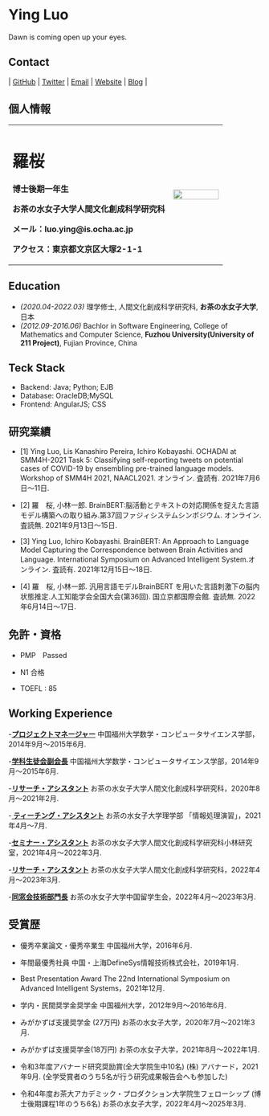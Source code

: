 # Ying Luo

Dawn is coming open up your eyes.
## Contact

| [GitHub](https://github.com/luoying050601) | [Twitter](https://twitter.com/) | [Email](mailto:ying.luo@is.ocha.ac.jp) | [Website]() | [Blog]() | 

## 個人情報

<table border="0">
  <tr>
    <td width="75%">
      <h1>羅桜</h1>
      <p><b>博士後期一年生</b></p>
      <p><b>お茶の水女子大学人間文化創成科学研究科</b></p>
      <p><b>メール：luo.ying@is.ocha.ac.jp</b></p>
      <p><b>アクセス：東京都文京区大塚2-1-1</b></p>
    </td>
    <td width="25%">
      <img src="/ying.jpeg" width="100%">      
    </td>
  </tr>
</table>

## Education

- *(2020.04-2022.03)* 理学修士, 人間文化創成科学研究科, **お茶の水女子大学**, 日本
- *(2012.09-2016.06)* Bachlor in Software Engineering, College of Mathematics and Computer Science, **Fuzhou University(University of 211 Project)**, Fujian Province, China


## Teck Stack

- Backend: Java; Python; EJB
- Database: OracleDB;MySQL
- Frontend: AngularJS; CSS


## 研究業績

- [1] Ying Luo, Lis Kanashiro Pereira, Ichiro Kobayashi. OCHADAI at SMM4H-2021 Task 5: Classifying self-reporting tweets on potential cases of COVID-19 by ensembling pre-trained language models. Workshop of SMM4H 2021, NAACL2021. オンライン. 査読有. 2021年7月6日～11日. 

- [2] 羅　桜, 小林一郎. BrainBERT:脳活動とテキストの対応関係を捉えた言語モデル構築への取り組み.第37回ファジィシステムシンポジウム. オンライン. 査読無. 2021年9月13日～15日.


- [3] Ying Luo, Ichiro Kobayashi. BrainBERT: An Approach to Language Model Capturing the Correspondence between Brain Activities and Language. International Symposium on Advanced Intelligent System.オンライン. 査読有. 2021年12月15日～18日.


- [4] 羅　桜, 小林一郎. 汎用言語モデルBrainBERT を用いた言語刺激下の脳内状態推定.人工知能学会全国大会(第36回). 国立京都国際会館. 査読無. 2022年6月14日～17日. 


## 免許・資格

- PMP　Passed

- N1 合格

- TOEFL : 85


## Working Experience
-**[プロジェクトマネージャー](https://t9t.io)**
中国福州大学数学・コンピュータサイエンス学部，2014年9月〜2015年6月. 

-**[学科生徒会副会長](https://t9t.io)**
中国福州大学数学・コンピュータサイエンス学部，2014年9月〜2015年6月. 

-**[リサーチ・アシスタント](https://t9t.io)**
お茶の水女子大学人間文化創成科学研究科，2020年8月〜2021年2月. 

-**[ ティーチング・アシスタント](https://t9t.io)**
お茶の水女子大学理学部 「情報処理演習」，2021年4月〜7月.

-**[セミナー・アシスタント](https://t9t.io)**
お茶の水女子大学人間文化創成科学研究科小林研究室，2021年4月〜2022年3月.

-**[リサーチ・アシスタント](https://t9t.io)**
お茶の水女子大学人間文化創成科学研究科，2022年4月〜2023年3月.

-**[同窓会技術部門長](https://t9t.io)**
お茶の水女子大学中国留学生会，2022年4月〜2023年3月.



##  受賞歴

-  優秀卒業論文・優秀卒業生
中国福州大学，2016年6月. 

-  年間最優秀社員
中国・上海DefineSys情報技術株式会社，2019年1月. 

-  Best Presentation Award
The 22nd International Symposium on Advanced Intelligent Systems，2021年12月. 

-  学内・民間奨学金奨学金
中国福州大学，2012年9月～2016年6月. 

-  みがかずば支援奨学金 (27万円)
お茶の水女子大学，2020年7月～2021年3月. 

-  みがかずば支援奨学金(18万円) 
お茶の水女子大学，2021年8月～2022年1月.

-  令和3年度アバナード研究奨励賞(全大学院生中10名) 
(株) アバナード，2021年9月. (全学受賞者のうち5名が行う研究成果報告会へも参加した)

-  令和4年度お茶大アカデミック・プロダクション大学院生フェローシップ (博士後期課程1年のうち6名) 
お茶の水女子大学，2022年4月〜2025年3月.
